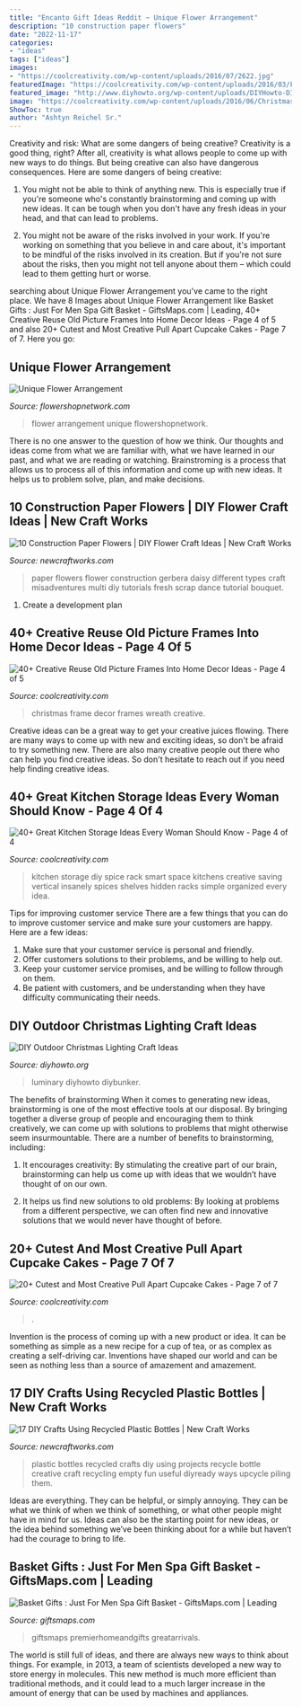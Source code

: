 ```yaml
---
title: "Encanto Gift Ideas Reddit ~ Unique Flower Arrangement"
description: "10 construction paper flowers"
date: "2022-11-17"
categories:
- "ideas"
tags: ["ideas"]
images:
- "https://coolcreativity.com/wp-content/uploads/2016/07/2622.jpg"
featuredImage: "https://coolcreativity.com/wp-content/uploads/2016/03/Frozen-Birthday-Cake.jpg"
featured_image: "http://www.diyhowto.org/wp-content/uploads/DIYHowto-DIY-Christmas-Light-Craft-Ideas-08.jpg"
image: "https://coolcreativity.com/wp-content/uploads/2016/06/Christmas-Frame-Wreath.jpg"
ShowToc: true
author: "Ashtyn Reichel Sr."
---
```



Creativity and risk: What are some dangers of being creative?
Creativity is a good thing, right? After all, creativity is what allows people to come up with new ways to do things. But being creative can also have dangerous consequences. Here are some dangers of being creative:
1) You might not be able to think of anything new. This is especially true if you're someone who's constantly brainstorming and coming up with new ideas. It can be tough when you don't have any fresh ideas in your head, and that can lead to problems.

2) You might not be aware of the risks involved in your work. If you're working on something that you believe in and care about, it's important to be mindful of the risks involved in its creation. But if you're not sure about the risks, then you might not tell anyone about them – which could lead to them getting hurt or worse.

	

		
searching about Unique Flower Arrangement you've came to the right place. We have 8 Images about Unique Flower Arrangement like Basket Gifts : Just For Men Spa Gift Basket - GiftsMaps.com | Leading, 40+ Creative Reuse Old Picture Frames Into Home Decor Ideas - Page 4 of 5 and also 20+ Cutest and Most Creative Pull Apart Cupcake Cakes - Page 7 of 7. Here you go:
		
    
## Unique Flower Arrangement

<img loading=lazy src="https://www.flowershopnetwork.com/blog/wp-content/uploads/2010/07/IMG_9166.jpg" onerror="this.onerror=null;this.src='https://tse3.mm.bing.net/th?id=OIP.57XJmeXgBE0A-TbcJg6DTAHaLH&amp;pid=15.1';" alt="Unique Flower Arrangement">

_Source: flowershopnetwork.com_

>flower arrangement unique flowershopnetwork. 

	

There is no one answer to the question of how we think. Our thoughts and ideas come from what we are familiar with, what we have learned in our past, and what we are reading or watching. Brainstroming is a process that allows us to process all of this information and come up with new ideas. It helps us to problem solve, plan, and make decisions.

    
## 10 Construction Paper Flowers | DIY Flower Craft Ideas | New Craft Works

<img loading=lazy src="https://www.newcraftworks.com/wp-content/uploads/2016/05/Gerbera-Daisy-e1462219233918.jpg" onerror="this.onerror=null;this.src='https://tse1.mm.bing.net/th?id=OIP.vc4YPjSouggD8Lz6LbLZZgHaHV&amp;pid=15.1';" alt="10 Construction Paper Flowers | DIY Flower Craft Ideas | New Craft Works">

_Source: newcraftworks.com_

>paper flowers flower construction gerbera daisy different types craft misadventures multi diy tutorials fresh scrap dance tutorial bouquet. 

	

1. Create a development plan 

    
## 40+ Creative Reuse Old Picture Frames Into Home Decor Ideas - Page 4 Of 5

<img loading=lazy src="https://coolcreativity.com/wp-content/uploads/2016/06/Christmas-Frame-Wreath.jpg" onerror="this.onerror=null;this.src='https://tse1.mm.bing.net/th?id=OIP.jK3k64t6iCi0yo9z1wiIpAHaJ4&amp;pid=15.1';" alt="40+ Creative Reuse Old Picture Frames Into Home Decor Ideas - Page 4 of 5">

_Source: coolcreativity.com_

>christmas frame decor frames wreath creative. 

	

Creative ideas can be a great way to get your creative juices flowing. There are many ways to come up with new and exciting ideas, so don't be afraid to try something new. There are also many creative people out there who can help you find creative ideas. So don't hesitate to reach out if you need help finding creative ideas.

    
## 40+ Great Kitchen Storage Ideas Every Woman Should Know - Page 4 Of 4

<img loading=lazy src="https://coolcreativity.com/wp-content/uploads/2016/07/2622.jpg" onerror="this.onerror=null;this.src='https://tse2.mm.bing.net/th?id=OIP.A6fXf6CusskIyK63w01lpQHaMS&amp;pid=15.1';" alt="40+ Great Kitchen Storage Ideas Every Woman Should Know - Page 4 of 4">

_Source: coolcreativity.com_

>kitchen storage diy spice rack smart space kitchens creative saving vertical insanely spices shelves hidden racks simple organized every idea. 

	

Tips for improving customer service
There are a few things that you can do to improve customer service and make sure your customers are happy. Here are a few ideas:
1. Make sure that your customer service is personal and friendly.
2. Offer customers solutions to their problems, and be willing to help out.
3. Keep your customer service promises, and be willing to follow through on them.
4. Be patient with customers, and be understanding when they have difficulty communicating their needs.

    
## DIY Outdoor Christmas Lighting Craft Ideas

<img loading=lazy src="http://www.diyhowto.org/wp-content/uploads/DIYHowto-DIY-Christmas-Light-Craft-Ideas-08.jpg" onerror="this.onerror=null;this.src='https://tse4.mm.bing.net/th?id=OIP.-8c2ZBzcVgJER-fc6hvm8AHaNQ&amp;pid=15.1';" alt="DIY Outdoor Christmas Lighting Craft Ideas">

_Source: diyhowto.org_

>luminary diyhowto diybunker. 

	

The benefits of brainstorming
When it comes to generating new ideas, brainstorming is one of the most effective tools at our disposal. By bringing together a diverse group of people and encouraging them to think creatively, we can come up with solutions to problems that might otherwise seem insurmountable.
There are a number of benefits to brainstorming, including:

1. It encourages creativity: By stimulating the creative part of our brain, brainstorming can help us come up with ideas that we wouldn’t have thought of on our own.

2. It helps us find new solutions to old problems: By looking at problems from a different perspective, we can often find new and innovative solutions that we would never have thought of before.


    
## 20+ Cutest And Most Creative Pull Apart Cupcake Cakes - Page 7 Of 7

<img loading=lazy src="https://coolcreativity.com/wp-content/uploads/2016/03/Frozen-Birthday-Cake.jpg" onerror="this.onerror=null;this.src='https://tse1.mm.bing.net/th?id=OIP.B5hB8Ye79vKiqaeqbxPhygHaNK&amp;pid=15.1';" alt="20+ Cutest and Most Creative Pull Apart Cupcake Cakes - Page 7 of 7">

_Source: coolcreativity.com_

>. 

	

Invention is the process of coming up with a new product or idea. It can be something as simple as a new recipe for a cup of tea, or as complex as creating a self-driving car. Inventions have shaped our world and can be seen as nothing less than a source of amazement and amazement.

    
## 17 DIY Crafts Using Recycled Plastic Bottles | New Craft Works

<img loading=lazy src="https://www.newcraftworks.com/wp-content/uploads/2016/03/Cover-Image40.jpg" onerror="this.onerror=null;this.src='https://tse1.mm.bing.net/th?id=OIP.3TQCxF_v2STsqxcz-mGSDAHaKE&amp;pid=15.1';" alt="17 DIY Crafts Using Recycled Plastic Bottles | New Craft Works">

_Source: newcraftworks.com_

>plastic bottles recycled crafts diy using projects recycle bottle creative craft recycling empty fun useful diyready ways upcycle piling them. 

	

Ideas are everything. They can be helpful, or simply annoying. They can be what we think of when we think of something, or what other people might have in mind for us. Ideas can also be the starting point for new ideas, or the idea behind something we’ve been thinking about for a while but haven’t had the courage to bring to life.

    
## Basket Gifts : Just For Men Spa Gift Basket - GiftsMaps.com | Leading

<img loading=lazy src="https://giftsmaps.com/wp-content/uploads/2018/07/Basket-Gifts-Just-For-Men-Spa-Gift-Basket.jpg" onerror="this.onerror=null;this.src='https://tse1.mm.bing.net/th?id=OIP.nxNChDvicsy-yZ2ZJcH3PgHaHa&amp;pid=15.1';" alt="Basket Gifts : Just For Men Spa Gift Basket - GiftsMaps.com | Leading">

_Source: giftsmaps.com_

>giftsmaps premierhomeandgifts greatarrivals. 

	

The world is still full of ideas, and there are always new ways to think about things. For example, in 2013, a team of scientists developed a new way to store energy in molecules. This new method is much more efficient than traditional methods, and it could lead to a much larger increase in the amount of energy that can be used by machines and appliances.

